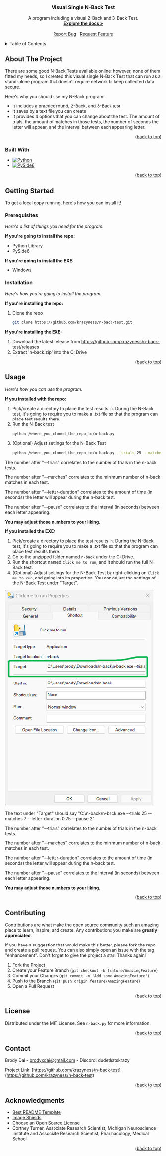 <!-- Improved compatibility of back to top link: See: https://github.com/othneildrew/Best-README-Template/pull/73 -->
<a name="readme-top"></a>

<!--[![Contributors][contributors-shield]][contributors-url]
[![Issues][issues-shield]][issues-url]
[![MIT License][license-shield]][license-url]-->



<h3 align="center">Visual Single N-Back Test</h3>

  <p align="center">
    A program including a visual 2-Back and 3-Back Test.
    <br />
    <a href="https://github.com/krazyness/n-back-test"><strong>Explore the docs »</strong></a>
    <br />
    <br />
    <a href="https://github.com/krazyness/n-back-test/issues">Report Bug</a>
    ·
    <a href="https://github.com/krazyness/n-back-test/issues">Request Feature</a>
  </p>
</div>



<!-- TABLE OF CONTENTS -->
<details>
  <summary>Table of Contents</summary>
  <ol>
    <li>
      <a href="#about-the-project">About The Project</a>
      <ul>
        <li><a href="#built-with">Built With</a></li>
      </ul>
    </li>
    <li>
      <a href="#getting-started">Getting Started</a>
      <ul>
        <li><a href="#prerequisites">Prerequisites</a></li>
        <li><a href="#installation">Installation</a></li>
      </ul>
    </li>
    <li><a href="#usage">Usage</a></li>
    <li><a href="#contributing">Contributing</a></li>
    <li><a href="#license">License</a></li>
    <li><a href="#contact">Contact</a></li>
    <li><a href="#acknowledgments">Acknowledgments</a></li>
  </ol>
</details>



<!-- ABOUT THE PROJECT -->
## About The Project

There are some good N-Back Tests available online; however, none of them fitted my needs, so I created this visual single N-Back Test that can run as a
stand-alone program that doesn't require network to keep collected data secure.

Here's why you should use my N-Back program:
* It includes a practice round, 2-Back, and 3-Back test
* It saves by a text file you can create
* It provides 4 options that you can change about the test. The amount of trials, the amount of matches in those tests, the number of seconds the
letter will appear, and the interval between each appearing letter. 

<p align="right">(<a href="#readme-top">back to top</a>)</p>



### Built With

* [![Python][Python.com]][Python-url]
* [![PySide6][PySide6.com]][PySide6-url]

<p align="right">(<a href="#readme-top">back to top</a>)</p>



<!-- GETTING STARTED -->
## Getting Started

To get a local copy running, here's how you can install it!

### Prerequisites

_Here's a list of things you need for the program._

**If you're going to install the repo:**
* Python Library
* PySide6

**If you're going to install the EXE:**
* Windows

### Installation

_Here's how you're going to install the program._

**If you're installing the repo:**
1. Clone the repo
   ```sh
   git clone https://github.com/krazyness/n-back-test.git
   ```

**If you're installing the EXE:**
1. Download the latest release from https://github.com/krazyness/n-back-test/releases
2. Extract 'n-back.zip' into the C: Drive

<p align="right">(<a href="#readme-top">back to top</a>)</p>


<!-- USAGE EXAMPLES -->
## Usage

_Here's how you can use the program._

**If you installed with the repo:**
1. Pick/create a directory to place the test results in. During the N-Back test, it's going to require you to make a .txt file so that the
program can place test results there.
2. Run the N-Back test
   ```sh
   python /where_you_cloned_the_repo_to/n-back.py
   ```
3. (Optional) Adjust settings for the N-Back Test
   ```sh
   python /where_you_cloned_the_repo_to/n-back.py --trials 25 --matches 7 --letter-duration 0.75 --pause 2
   ``` 
The number after "--trials" correlates to the number of trials in the n-back tests.

The number after "--matches" correlates to the minimum number of n-back matches in each test.

The number after "--letter-duration" correlates to the amount of time (in seconds) the letter will appear during the n-back test.

The number after "--pause" correlates to the interval (in seconds) between each letter appearing.

**You may adjust those numbers to your liking.**


**If you installed the EXE:**
1. Pick/create a directory to place the test results in. During the N-Back test, it's going to require you to make a .txt file so that the
program can place test results there.
2. Go to the unzipped folder named `n-back` under the C: Drive.
3. Run the shortcut named `Click me to run`, and it should run the full N-Back test.
4. (Optional) Adjust settings for the N-Back Test by right-clicking on `Click me to run`, and going into its properties. You can adjust the
settings of the N-Back Test under "Target".

![Properties Image](github-properties-image.png)

The text under "Target" should say "C:\n-back\n-back.exe --trials 25 --matches 7 --letter-duration 0.75 --pause 2"

The number after "--trials" correlates to the number of trials in the n-back tests.

The number after "--matches" correlates to the minimum number of n-back matches in each test.

The number after "--letter-duration" correlates to the amount of time (in seconds) the letter will appear during the n-back test.

The number after "--pause" correlates to the interval (in seconds) between each letter appearing.

**You may adjust those numbers to your liking.**

<p align="right">(<a href="#readme-top">back to top</a>)</p>



<!-- CONTRIBUTING -->
## Contributing

Contributions are what make the open source community such an amazing place to learn, inspire, and create. Any contributions you make are **greatly appreciated**.

If you have a suggestion that would make this better, please fork the repo and create a pull request. You can also simply open an issue with the tag "enhancement".
Don't forget to give the project a star! Thanks again!

1. Fork the Project
2. Create your Feature Branch (`git checkout -b feature/AmazingFeature`)
3. Commit your Changes (`git commit -m 'Add some AmazingFeature'`)
4. Push to the Branch (`git push origin feature/AmazingFeature`)
5. Open a Pull Request

<p align="right">(<a href="#readme-top">back to top</a>)</p>



<!-- LICENSE -->
## License

Distributed under the MIT License. See `n-back.py` for more information.

<p align="right">(<a href="#readme-top">back to top</a>)</p>



<!-- CONTACT -->
## Contact

Brody Dai - brodyxdai@gmail.com - Discord: dudethatskrazy

Project Link: [https://github.com/krazyness/n-back-test](https://github.com/krazyness/n-back-test)

<p align="right">(<a href="#readme-top">back to top</a>)</p>



<!-- ACKNOWLEDGMENTS -->
## Acknowledgments

* [Best README Template](https://github.com/othneildrew/Best-README-Template)
* [Image Shields](https://shields.io/)
* [Choose an Open Source License](https://choosealicense.com/)
* Cortney Turner, Associate Research Scientist, Michigan Neuroscience Institute and Associate Research Scientist, Pharmacology, Medical School

<p align="right">(<a href="#readme-top">back to top</a>)</p>



<!-- MARKDOWN LINKS & IMAGES -->
<!-- https://www.markdownguide.org/basic-syntax/#reference-style-links -->
<!--[contributors-shield]: https://img.shields.io/github/contributors/krazyness/n-back-test.svg?style=for-the-badge
[contributors-url]: https://github.com/krazyness/n-back-test/graphs/contributors
[issues-shield]: https://img.shields.io/github/issues/krazyness/n-back-test.svg?style=for-the-badge
[issues-url]: https://github.com/krazyness/n-back-test/issues
[license-shield]: https://img.shields.io/github/license/krazyness/n-back-test.svg?style=for-the-badge
[license-url]: https://github.com/krazyness/n-back-test/blob/master/n-back.py-->
[Python.com]: https://img.shields.io/badge/Python-yellow?style=for-the-badge&logo=python&color=ffde50
[Python-url]: https://www.python.org/
[PySide6.com]: https://img.shields.io/badge/PySide6-green?style=for-the-badge&logo=qt&color=89e093
[PySide6-url]: https://pypi.org/project/PySide6/
